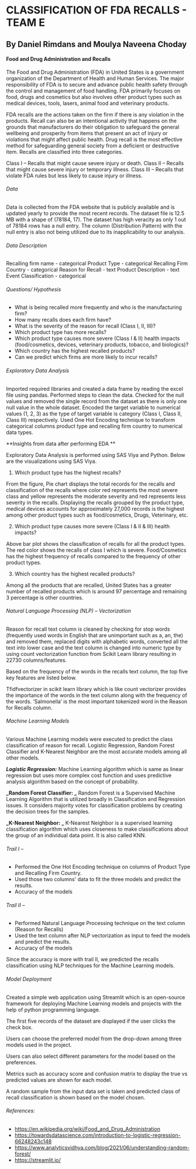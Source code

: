 # CLASSIFICATION OF FDA RECALLS - TEAM E

## By Daniel Rimdans and Moulya Naveena Choday

#### Food and Drug Administration and Recalls 

The Food and Drug Administration (FDA) in United States is a government organization of the Department of Health and Human Services. The major responsibility of FDA is to secure and advance public health safety through the control and management of food handling. FDA primarily focuses on food, drugs and cosmetics but also involves other product types such as medical devices, tools, lasers, animal food and veterinary products. 

FDA recalls are the actions taken on the firm if there is any violation in the products. Recall can also be an intentional activity that happens on the grounds that manufacturers do their obligation to safeguard the general wellbeing and prosperity from items that present an act of injury or violations that might affect public health. Drug recall is the most effective method for safeguarding general society from a deficient or destructive item. 
Recalls are classified into three categories.  

Class I – Recalls that might cause severe injury or death. 
Class II – Recalls that might cause severe injury or temporary illness. 
Class III – Recalls that violate FDA rules but less likely to cause injury or illness. 

###### Data 

Data is collected from the FDA website that is publicly available and is updated yearly to provide the most recent records. The dataset file is 12.5 MB with a shape of (78184, 17). The dataset has high veracity as only 1 out of 78184 rows has a null entry. The column (Distribution Pattern) with the null entry is also not being utilized due to its inapplicability to our analysis. 

###### Data Description 

Recalling firm name - categorical 
Product Type - categorical 
Recalling Firm Country - categorical 
Reason for Recall - text 
Product Description - text 
Event Classification - categorical 

###### Questions/ Hypothesis 

- What is being recalled more frequently and who is the manufacturing firm? 
- How many recalls does each firm have? 
- What is the severity of the reason for recall (Class I, II, III)? 
- Which product type has more recalls? 
- Which product type causes more severe (Class I & II) health impacts (food/cosmetics, devices, veterinary products, tobacco, and biologics)? 
- Which country has the highest recalled products? 
- Can we predict which firms are more likely to incur recalls? 

###### Exploratory Data Analysis

Imported required libraries and created a data frame by reading the excel file using pandas. Performed steps to clean the data. Checked for the null values and removed the single record from the dataset as there is only one null value in the whole dataset. Encoded the target variable to numerical values (1, 2, 3) as the type of target variable is category (Class I, Class II, Class III) respectively. Used One Hot Encoding technique to transform categorical columns product type and recalling firm country to numerical data types.  

**Insights from data after performing EDA  **

Exploratory Data Analysis is performed using SAS Viya and Python. 
Below are the visualizations using SAS Viya.  

1. Which product type has the highest recalls? 


 

From the figure, Pie chart displays the total records for the recalls and classification of the recalls where color red represents the most severe class and yellow represents the moderate severity and red represents less severity in the recalls. Displaying the recalls grouped by the product type, medical devices accounts for approximately 27,000 records is the highest among other product types such as food/cosmetics, Drugs, Veterinary, etc.  

2. Which product type causes more severe (Class I & II & III) health impacts? 

 

 

 

 

 

Above bar plot shows the classification of recalls for all the product types. The red color shows the recalls of class I which is severe. Food/Cosmetics has the highest frequency of recalls compared to the frequency of other product types.  

3. Which country has the highest recalled products? 

 

 

Among all the products that are recalled, United States has a greater number of recalled products which is around 97 percentage and remaining 3 percentage is other countries.	 

###### Natural Language Processing (NLP) – Vectorization

Reason for recall text column is cleaned by checking for stop words (frequently used words in English that are unimportant such as a, an, the) and removed them, replaced digits with alphabetic words, converted all the text into lower case and the text column is changed into numeric type by using count vectorization function from Scikit Learn library resulting in 22730 columns/features. 

 

 

 

 

 

 

 

 Based on the frequency of the words in the recalls text column, the top five key features are listed below. 

 

 

 

Tfidfvectorizer in scikit learn library which is like count vectorizer provides the importance of the words in the text column along with the frequency of the words. ‘Salmonella’ is the most important tokenized word in the Reason for Recalls column.  

 

 

 

 

###### Machine Learning Models  

Various Machine Learning models were executed to predict the class classification of reason for recall. Logistic Regression, Random Forest Classifier and K-Nearest Neighbor are the most accurate models among all other models.  

_**Logistic Regression:**_
Machine Learning algorithm which is same as linear regression but uses more complex cost function and uses predictive analysis algorithm based on the concept of probability.  

**_Random Forest Classifier: _**
Random Forest is a Supervised Machine Learning Algorithm that is utilized broadly in Classification and Regression issues. It considers majority votes for classification problems by creating the decision trees for the samples.   

**_K-Nearest Neighbor: _**
K-Nearest Neighbor is a supervised learning classification algorithm which uses closeness to make classifications about the group of an individual data point. It is also called KNN.  

###### Trail I – 

- Performed the One Hot Encoding technique on columns of Product Type and Recalling Firm Country.  
- Used those two columns' data to fit the three models and predict the results.  
- Accuracy of the models  

 

 

 

###### Trail II –  

- Performed Natural Language Processing technique on the text column (Reason for Recalls)  
- Used the text column after NLP vectorization as input to feed the models and predict the results. 
- Accuracy of the models  

 

 

Since the accuracy is more with trail II, we predicted the recalls classification using NLP techniques for the Machine Learning models. 

###### Model Deployment  

Created a simple web application using Streamlit which is an open-source framework for deploying Machine Learning models and projects with the help of python programming language. 

 

 

The first five records of the dataset are displayed if the user clicks the check box. 

 

Users can choose the preferred model from the drop-down among three models used in the project. 

 

 

 

 

Users can also select different parameters for the model based on the preferences. 

 

Metrics such as accuracy score and confusion matrix to display the true vs predicted values are shown for each model. 

 

 

A random sample from the input data set is taken and predicted class of recall classification is shown based on the model chosen. 

 

###### References:  

- https://en.wikipedia.org/wiki/Food_and_Drug_Administration 
- https://towardsdatascience.com/introduction-to-logistic-regression-66248243c148 
- https://www.analyticsvidhya.com/blog/2021/06/understanding-random-forest/ 
- https://streamlit.io/ 
